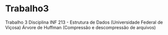 # Trabalho3
Trabalho 3 Disciplina INF 213 - Estrutura de Dados (Universidade Federal de Viçosa) Árvore de Huffman (Compressão e descompressão de arquivos)
